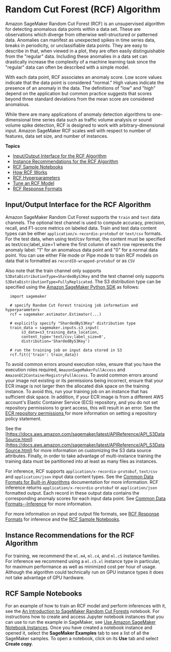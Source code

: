 # Random Cut Forest \(RCF\) Algorithm<a name="randomcutforest"></a>

Amazon SageMaker Random Cut Forest \(RCF\) is an unsupervised algorithm for detecting anomalous data points within a data set\. These are observations which diverge from otherwise well\-structured or patterned data\. Anomalies can manifest as unexpected spikes in time series data, breaks in periodicity, or unclassifiable data points\. They are easy to describe in that, when viewed in a plot, they are often easily distinguishable from the "regular" data\. Including these anomalies in a data set can drastically increase the complexity of a machine learning task since the "regular" data can often be described with a simple model\.

With each data point, RCF associates an anomaly score\. Low score values indicate that the data point is considered "normal\." High values indicate the presence of an anomaly in the data\. The definitions of "low" and "high" depend on the application but common practice suggests that scores beyond three standard deviations from the mean score are considered anomalous\.

While there are many applications of anomaly detection algorithms to one\-dimensional time series data such as traffic volume analysis or sound volume spike detection, RCF is designed to work with arbitrary\-dimensional input\. Amazon SageMaker RCF scales well with respect to number of features, data set size, and number of instances\.

**Topics**
+ [Input/Output Interface for the RCF Algorithm](#rcf-input_output)
+ [Instance Recommendations for the RCF Algorithm](#rcf-instance-recommend)
+ [RCF Sample Notebooks](#rcf-sample-notebooks)
+ [How RCF Works](rcf_how-it-works.md)
+ [RCF Hyperparameters](rcf_hyperparameters.md)
+ [Tune an RCF Model](random-cut-forest-tuning.md)
+ [RCF Response Formats](rcf-in-formats.md)

## Input/Output Interface for the RCF Algorithm<a name="rcf-input_output"></a>

Amazon SageMaker Random Cut Forest supports the `train` and `test` data channels\. The optional test channel is used to compute accuracy, precision, recall, and F1\-score metrics on labeled data\. Train and test data content types can be either `application/x-recordio-protobuf` or `text/csv` formats\. For the test data, when using text/csv format, the content must be specified as text/csv;label\_size=1 where the first column of each row represents the anomaly label: "1" for an anomalous data point and "0" for a normal data point\. You can use either File mode or Pipe mode to train RCF models on data that is formatted as `recordIO-wrapped-protobuf` or as `CSV`

Also note that the train channel only supports `S3DataDistributionType=ShardedByS3Key` and the test channel only supports `S3DataDistributionType=FullyReplicated`\. The S3 distribution type can be specified using the [Amazon SageMaker Python SDK](https://sagemaker.readthedocs.io) as follows:

```
  import sagemaker
    
  # specify Random Cut Forest training job information and hyperparameters
  rcf = sagemaker.estimator.Estimator(...)
    
  # explicitly specify "ShardedByS3Key" distribution type
  train_data = sagemaker.inputs.s3_input(
       s3_data=s3_training_data_location,
       content_type='text/csv;label_size=0',
       distribution='ShardedByS3Key')
    
  # run the training job on input data stored in S3
  rcf.fit({'train': train_data})
```

To avoid common errors around execution roles, ensure that you have the execution roles required, `AmazonSageMakerFullAccess` and `AmazonEC2ContainerRegistryFullAccess`\. To avoid common errors around your image not existing or its permissions being incorrect, ensure that your ECR image is not larger then the allocated disk space on the training instance\. To avoid this, run your training job on an instance that has sufficient disk space\. In addition, if your ECR image is from a different AWS account's Elastic Container Service \(ECS\) repository, and you do not set repository permissions to grant access, this will result in an error\. See the [ECR repository permissions ](https://docs.aws.amazon.com/AmazonECR/latest/userguide/set-repository-policy.html) for more information on setting a repository policy statement\.

See the [https://docs.aws.amazon.com/sagemaker/latest/APIReference/API_S3DataSource.html](https://docs.aws.amazon.com/sagemaker/latest/APIReference/API_S3DataSource.html) for more information on customizing the S3 data source attributes\. Finally, in order to take advantage of multi\-instance training the training data must be partitioned into at least as many files as instances\.

For inference, RCF supports `application/x-recordio-protobuf`, `text/csv` and `application/json` input data content types\. See the [Common Data Formats for Built\-in Algorithms](sagemaker-algo-common-data-formats.md) documentation for more information\. RCF inference returns `application/x-recordio-protobuf` or `application/json` formatted output\. Each record in these output data contains the corresponding anomaly scores for each input data point\. See [Common Data Formats\-\-Inference](https://docs.aws.amazon.com/sagemaker/latest/dg/cdf-inference.html) for more information\.

For more information on input and output file formats, see [RCF Response Formats](rcf-in-formats.md) for inference and the [RCF Sample Notebooks](#rcf-sample-notebooks)\.

## Instance Recommendations for the RCF Algorithm<a name="rcf-instance-recommend"></a>

For training, we recommend the `ml.m4`, `ml.c4`, and `ml.c5` instance families\. For inference we recommend using a `ml.c5.xl` instance type in particular, for maximum performance as well as minimized cost per hour of usage\. Although the algorithm could technically run on GPU instance types it does not take advantage of GPU hardware\.

## RCF Sample Notebooks<a name="rcf-sample-notebooks"></a>

For an example of how to train an RCF model and perform inferences with it, see the [An Introduction to SageMaker Random Cut Forests](https://sagemaker-examples.readthedocs.io/en/latest/introduction_to_amazon_algorithms/random_cut_forest/random_cut_forest.html) notebook\. For instructions how to create and access Jupyter notebook instances that you can use to run the example in SageMaker, see [Use Amazon SageMaker Notebook Instances](nbi.md)\. Once you have created a notebook instance and opened it, select the **SageMaker Examples** tab to see a list of all the SageMaker samples\. To open a notebook, click on its **Use** tab and select **Create copy**\.